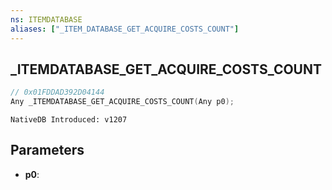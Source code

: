 ```yaml
---
ns: ITEMDATABASE
aliases: ["_ITEM_DATABASE_GET_ACQUIRE_COSTS_COUNT"]
---
```

## _ITEMDATABASE_GET_ACQUIRE_COSTS_COUNT

```c
// 0x01FDDAD392D04144
Any _ITEMDATABASE_GET_ACQUIRE_COSTS_COUNT(Any p0);
```

```
NativeDB Introduced: v1207
```

## Parameters
* **p0**:
